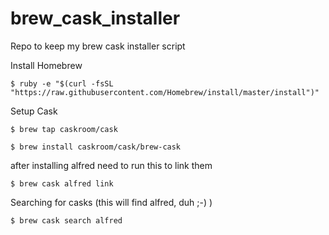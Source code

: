 brew_cask_installer
===================

Repo to keep my brew cask installer script

Install Homebrew

`$ ruby -e "$(curl -fsSL "https://raw.githubusercontent.com/Homebrew/install/master/install")"`

Setup Cask

`$ brew tap caskroom/cask`

`$ brew install caskroom/cask/brew-cask`

after installing alfred need to run this to link them

`$ brew cask alfred link`


Searching for casks (this will find alfred, duh ;-) )

`$ brew cask search alfred`
